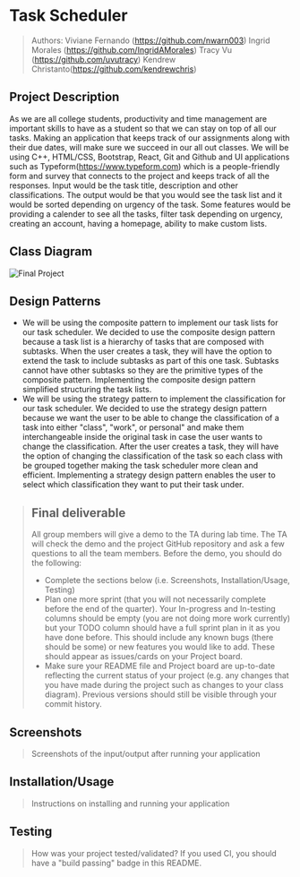 # Task Scheduler
 
 > Authors: Viviane Fernando (https://github.com/nwarn003) Ingrid Morales (https://github.com/IngridAMorales) Tracy Vu (https://github.com/uvutracy) Kendrew Christanto(https://github.com/kendrewchris)
 

## Project Description
As we are all college students, productivity and time management are important skills to have as a student so that we can stay on top of all our tasks. Making an application that keeps track of our assignments along with their due dates, will make sure we succeed in our all out classes.
We will be using C++, HTML/CSS, Bootstrap, React, Git and Github and UI applications such as Typeform(https://www.typeform.com) which is a people-friendly form and survey that connects to the project and keeps track of all the responses.
Input would be the task title, description and other classifications. The output would be that you would see the task list and it would be sorted depending on urgency of the task. Some features would be providing a calender to see all the tasks,  filter task depending on urgency, creating an account, having a homepage, ability to make custom lists.


 
## Class Diagram
![Final Project](https://user-images.githubusercontent.com/68444503/143988465-4a124263-b753-47db-ad6f-31f13688ef12.png)


 
 ## Design Patterns
* We will be using the composite pattern to implement our task lists for our task scheduler. We decided to use the composite design pattern because a task list is a hierarchy of tasks that are composed with subtasks. When the user creates a task, they will have the option to extend the task to include subtasks as part of this one task. Subtasks cannot have other subtasks so they are the primitive types of the composite pattern. Implementing the composite design pattern simplified structuring the task lists. 
* We will be using the strategy pattern to implement the classification for our task scheduler.  We decided to use the strategy design pattern because we want the user to be able to change the classification of a task into either "class", "work", or personal" and make them interchangeable inside the original task in case the user wants to change the classification.  After the user creates a task, they will have the option of changing the classification of the task so each class with be grouped together making the task scheduler more clean and efficient.  Implementing a strategy design pattern enables the user to select which classification they want to put their task under. 

 
 > ## Final deliverable
 > All group members will give a demo to the TA during lab time. The TA will check the demo and the project GitHub repository and ask a few questions to all the team members. 
 > Before the demo, you should do the following:
 > * Complete the sections below (i.e. Screenshots, Installation/Usage, Testing)
 > * Plan one more sprint (that you will not necessarily complete before the end of the quarter). Your In-progress and In-testing columns should be empty (you are not doing more work currently) but your TODO column should have a full sprint plan in it as you have done before. This should include any known bugs (there should be some) or new features you would like to add. These should appear as issues/cards on your Project board.
 > * Make sure your README file and Project board are up-to-date reflecting the current status of your project (e.g. any changes that you have made during the project such as changes to your class diagram). Previous versions should still be visible through your commit history. 
 
 ## Screenshots
 > Screenshots of the input/output after running your application
 ## Installation/Usage
 > Instructions on installing and running your application
 ## Testing
 > How was your project tested/validated? If you used CI, you should have a "build passing" badge in this README.
 
